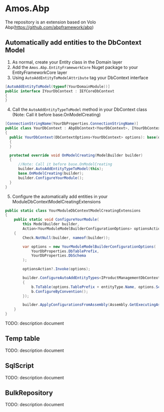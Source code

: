 # Amos.Abp
The repository is an extension based on Volo Abp(https://github.com/abpframework/abp)

## Automatically add entities to the DbContext Model
1. As normal, create your Entity class in the Domain layer
2. Add the `Amos.Abp.EntityFrameworkCore` Nuget package to your EntityFrameworkCore layer
3. Using `AutoAddEntityToModelAttribute` tag your DbContext interface
```C#
[AutoAddEntityToModel(typeof(YourDomainModule))]
public interface IYourDbContext : IEfCoreDbContext
{
}
```
4. Call the `AutoAddEntityTypeToModel` method in your DbContext class (Note: Call it before base.OnModelCreating)
```C#
[ConnectionStringName(YourDbProperties.ConnectionStringName)]
public class YourDbContext : AbpDbContext<YourDbContext>, IYourDbContext
{
  public YourDbContext(DbContextOptions<YourDbContext> options): base(options)
  {
  }

  protected override void OnModelCreating(ModelBuilder builder)
  {
      //Note: Call it before base.OnModelCreating
      builder.AutoAddEntityTypeToModel(this);
      base.OnModelCreating(builder);
      builder.ConfigureYourModule();
  }
}
```
5. Configure the automatically add entities in your ModuleDbContextModelCreatingExtensions
```C#
public static class YourModuleDbContextModelCreatingExtensions
{
    public static void ConfigureYourModule(
        this ModelBuilder builder,
        Action<YourModuleModelBuilderConfigurationOptions> optionsAction = null)
    {
        Check.NotNull(builder, nameof(builder));

        var options = new YourModuleModelBuilderConfigurationOptions(
            YourDbProperties.DbTablePrefix,
            YourDbProperties.DbSchema
        );

        optionsAction?.Invoke(options);

        builder.ConfigureAutoAddEntityTypes<IProductManagementDbContext>((entityType) => (b) =>
        {
            b.ToTable(options.TablePrefix + entityType.Name, options.Schema);
            b.ConfigureByConvention();
        });

        builder.ApplyConfigurationsFromAssembly(Assembly.GetExecutingAssembly());
    }
}
```
 
TODO: description document

## Temp table
TODO: description document

## SqlScript
TODO: description document

## BulkRepository
TODO: description document
